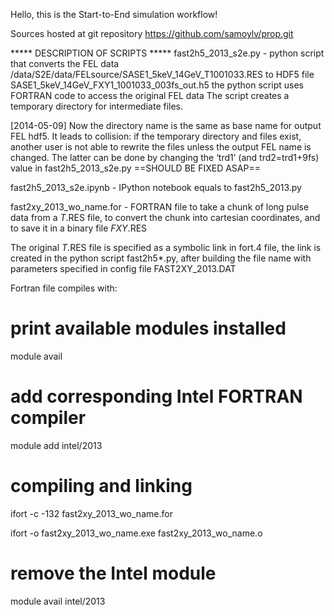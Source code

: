 Hello, this is the Start-to-End simulation workflow!

Sources hosted at git repository https://github.com/samoylv/prop.git

***** DESCRIPTION OF SCRIPTS *****
fast2h5_2013_s2e.py - python script that converts the FEL data
                /data/S2E/data/FELsource/SASE1_5keV_14GeV_T1001033.RES to
                HDF5 file SASE1_5keV_14GeV_FXY1_1001033_003fs_out.h5
the python script uses FORTRAN code to access the original FEL data
The script creates a temporary directory for intermediate files. 

[2014-05-09] Now the directory name is the same as base name for 
output FEL hdf5. It leads to collision: if the temporary directory and files 
exist, another user is not able to rewrite the files unless the output
FEL name is changed. The latter can be done by changing 
the ‘trd1’ (and trd2=trd1+9fs) value in fast2h5_2013_s2e.py 
==SHOULD BE FIXED ASAP==

fast2h5_2013_s2e.ipynb - IPython notebook equals to fast2h5_2013.py

fast2xy_2013_wo_name.for - FORTRAN file to take a chunk of long pulse data from
a *T*.RES file, to convert the chunk into cartesian coordinates, and
to save it in a binary file *FXY*.RES

The original *T*.RES file is specified as a symbolic link in fort.4 file,
the link is created in the python script fast2h5*.py, after building the file
name with parameters specified in config file FAST2XY_2013.DAT

Fortran file compiles with:

# print available modules installed
module avail
# add corresponding Intel FORTRAN compiler
module add intel/2013
# compiling and linking
ifort -c -132 fast2xy_2013_wo_name.for

ifort -o fast2xy_2013_wo_name.exe fast2xy_2013_wo_name.o
# remove the Intel module
module avail intel/2013
